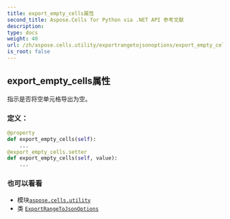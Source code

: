 ```yaml
---
title: export_empty_cells属性
second_title: Aspose.Cells for Python via .NET API 参考文献
description:
type: docs
weight: 40
url: /zh/aspose.cells.utility/exportrangetojsonoptions/export_empty_cells/
is_root: false
---
```

## export_empty_cells属性

指示是否将空单元格导出为空。
### 定义：
```python
@property
def export_empty_cells(self):
    ...
@export_empty_cells.setter
def export_empty_cells(self, value):
    ...
```

### 也可以看看
* 模块[`aspose.cells.utility`](../../)
* 类 [`ExportRangeToJsonOptions`](/cells/python-net/zh/aspose.cells.utility/exportrangetojsonoptions)
